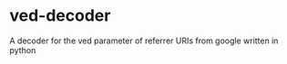ved-decoder
===========

A decoder for the ved parameter of referrer URIs from google written in python
